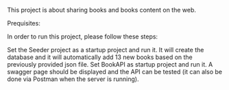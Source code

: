 This project is about sharing books and books content on the web.

Prequisites:

In order to run this project, please follow these steps:

Set the Seeder project as a startup project and run it. It will create the database and it will automatically add 13 new books based on the previously provided json file.
Set BookAPI as startup project and run it. A swagger page should be displayed and the API can be tested (it can also be done via Postman when the server is running).
